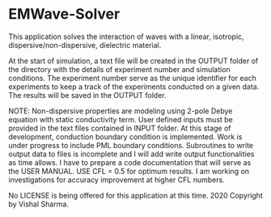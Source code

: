 # EMWave-Solver

This application solves the interaction of waves with a linear, isotropic, dispersive/non-dispersive, dielectric material.

At the start of simulation, a text file will be created in the OUTPUT folder of the directory with the details of experiment number and simulation conditions. The experiment number serve as the unique identifier for each experiments to keep a track of the experiments conducted on a given data. The results will be saved in the OUTPUT folder.

NOTE:
Non-dispersive properties are modeling using 2-pole Debye equation with static conductivity term.
User defined inputs must be provided in the text files contained in INPUT folder.
At this stage of development, conduction boundary condition is implemented. Work is under progress to include PML boundary conditions.
Subroutines to write output data to files is incomplete and I will add write output functionalities as time allows.
I have to prepare a code documentation that will serve as the USER MANUAL.
USE CFL = 0.5 for optimum results. I am working on investigations for accuracy improvement at higher CFL numbers.


No LICENSE is being offered for this application at this time.
2020 Copyright by Vishal Sharma.
